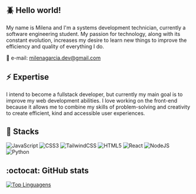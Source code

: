:beetle: Hello world!
------------------
My name is Milena and I'm a systems development technician, currently a software engineering student. My passion for technology, along with its constant evolution, increases my desire to learn new things to improve the efficiency and quality of everything I do.

💌 e-mail: <milenagarcia.dev@gmail.com>

:zap: Expertise
---------------
I intend to become a fullstack developer, but currently my main goal is to improve my web development abilities. 
I love working on the front-end because it allows me to combine my skills of problem-solving and creativity to create efficient, kind and accessible user experiences.

:dart: Stacks
------------
![JavaScript](https://img.shields.io/badge/javascript-%23323330.svg?style=for-the-badge&logo=javascript&logoColor=%23F7DF1E) ![CSS3](https://img.shields.io/badge/css3-%231572B6.svg?style=for-the-badge&logo=css3&logoColor=white) ![TailwindCSS](https://img.shields.io/badge/tailwindcss-%2338B2AC.svg?style=for-the-badge&logo=tailwind-css&logoColor=white) ![HTML5](https://img.shields.io/badge/html5-%23E34F26.svg?style=for-the-badge&logo=html5&logoColor=white) ![React](https://img.shields.io/badge/react-%2320232a.svg?style=for-the-badge&logo=react&logoColor=%2361DAFB) ![NodeJS](https://img.shields.io/badge/node.js-6DA55F?style=for-the-badge&logo=node.js&logoColor=white) ![Python](https://img.shields.io/badge/python-3670A0?style=for-the-badge&logo=python&logoColor=ffdd54)

:octocat: GitHub stats
---------------
[![Top Linguagens](https://github-readme-stats.vercel.app/api/top-langs/?username=MilenaGarciaCosta&layout=compact&theme=dracula&hide_border=true)](https://github.com/anuraghazra/github-readme-stats)
